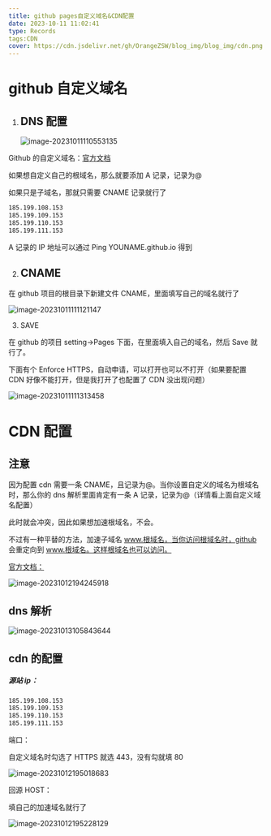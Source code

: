 ```yaml
---
title: github pages自定义域名&CDN配置
date: 2023-10-11 11:02:41
type: Records
tags:CDN
cover: https://cdn.jsdelivr.net/gh/OrangeZSW/blog_img/blog_img/cdn.png
---
```


# github 自定义域名

1. ## DNS 配置

   ![image-20231011110553135](https://cdn.jsdelivr.net/gh/OrangeZSW/blog_img/blog_img/image-20231011110553135.png)

Github 的自定义域名：[官方文档](https://docs.github.com/zh/pages/configuring-a-custom-domain-for-your-github-pages-site/about-custom-domains-and-github-pages)

如果想自定义自己的根域名，那么就要添加 A 记录，记录为@

如果只是子域名，那就只需要 CNAME 记录就行了

```sh
185.199.108.153
185.199.109.153
185.199.110.153
185.199.111.153
```

A 记录的 IP 地址可以通过 Ping YOUNAME.github.io 得到

2. ## CNAME

在 github 项目的根目录下新建文件 CNAME，里面填写自己的域名就行了

![image-20231011111121147](https://cdn.jsdelivr.net/gh/OrangeZSW/blog_img/blog_img/image-20231011111121147.png)

3. SAVE

在 github 的项目 setting->Pages 下面，在里面填入自己的域名，然后 Save 就行了。

下面有个 Enforce HTTPS，自动申请，可以打开也可以不打开（如果要配置 CDN 好像不能打开，但是我打开了也配置了 CDN 没出现问题）

![image-20231011111313458](https://cdn.jsdelivr.net/gh/OrangeZSW/blog_img/blog_img/image-20231011111313458.png)

# CDN 配置

## 注意

因为配置 cdn 需要一条 CNAME，且记录为@。当你设置自定义的域名为根域名时，那么你的 dns 解析里面肯定有一条 A 记录，记录为@（详情看上面自定义域名配置）

此时就会冲突，因此如果想加速根域名，不会。

不过有一种平替的方法，加速子域名 www.根域名，当你访问根域名时，github 会重定向到 www.根域名。这样根域名也可以访问。

[官方文档：](https://docs.github.com/zh/pages/configuring-a-custom-domain-for-your-github-pages-site/about-custom-domains-and-github-pages)

![image-20231012194245918](https://cdn.jsdelivr.net/gh/OrangeZSW/blog_img/blog_img/image-20231012194245918.png)

## dns 解析

![image-20231013105843644](https://cdn.jsdelivr.net/gh/OrangeZSW/blog_img/blog_img/image-20231013105843644.png)

## cdn 的配置

##### 源站 ip：

```bash
185.199.108.153
185.199.109.153
185.199.110.153
185.199.111.153
```

端口：

自定义域名时勾选了 HTTPS 就选 443，没有勾就填 80

![image-20231012195018683](https://cdn.jsdelivr.net/gh/OrangeZSW/blog_img/blog_img/image-20231012195018683.png)

回源 HOST：

填自己的加速域名就行了

![image-20231012195228129](https://cdn.jsdelivr.net/gh/OrangeZSW/blog_img/blog_img/image-20231012195228129.png)
